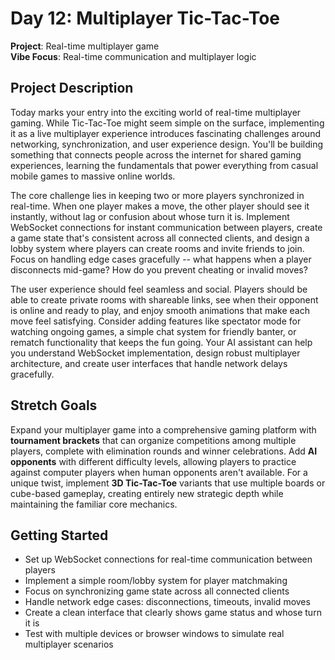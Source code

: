 # Day 12: Multiplayer Tic-Tac-Toe

**Project**: Real-time multiplayer game  
**Vibe Focus**: Real-time communication and multiplayer logic

## Project Description

Today marks your entry into the exciting world of real-time multiplayer gaming. While Tic-Tac-Toe might seem simple on the surface, implementing it as a live multiplayer experience introduces fascinating challenges around networking, synchronization, and user experience design. You'll be building something that connects people across the internet for shared gaming experiences, learning the fundamentals that power everything from casual mobile games to massive online worlds.

The core challenge lies in keeping two or more players synchronized in real-time. When one player makes a move, the other player should see it instantly, without lag or confusion about whose turn it is. Implement WebSocket connections for instant communication between players, create a game state that's consistent across all connected clients, and design a lobby system where players can create rooms and invite friends to join. Focus on handling edge cases gracefully -- what happens when a player disconnects mid-game? How do you prevent cheating or invalid moves?

The user experience should feel seamless and social. Players should be able to create private rooms with shareable links, see when their opponent is online and ready to play, and enjoy smooth animations that make each move feel satisfying. Consider adding features like spectator mode for watching ongoing games, a simple chat system for friendly banter, or rematch functionality that keeps the fun going. Your AI assistant can help you understand WebSocket implementation, design robust multiplayer architecture, and create user interfaces that handle network delays gracefully.

## Stretch Goals

Expand your multiplayer game into a comprehensive gaming platform with **tournament brackets** that can organize competitions among multiple players, complete with elimination rounds and winner celebrations. Add **AI opponents** with different difficulty levels, allowing players to practice against computer players when human opponents aren't available. For a unique twist, implement **3D Tic-Tac-Toe** variants that use multiple boards or cube-based gameplay, creating entirely new strategic depth while maintaining the familiar core mechanics.

## Getting Started

- Set up WebSocket connections for real-time communication between players
- Implement a simple room/lobby system for player matchmaking
- Focus on synchronizing game state across all connected clients
- Handle network edge cases: disconnections, timeouts, invalid moves
- Create a clean interface that clearly shows game status and whose turn it is
- Test with multiple devices or browser windows to simulate real multiplayer scenarios
